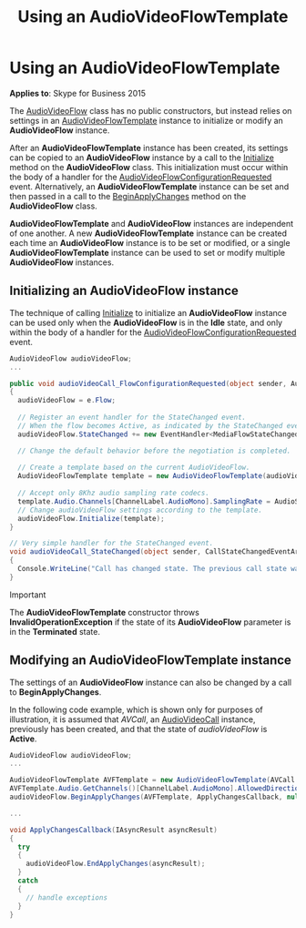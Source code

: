 ﻿---
title: Using an AudioVideoFlowTemplate
TOCTitle: Using an AudioVideoFlowTemplate
ms:assetid: d73d357f-5fe1-4a7d-b1c6-be1a2dec2882
ms:mtpsurl: https://msdn.microsoft.com/library/Dn466033(v=office.16)
ms:contentKeyID: 65239969
ms.date: 07/27/2015
mtps_version: v=office.16
dev_langs:
- csharp
---

# Using an AudioVideoFlowTemplate

**Applies to**: Skype for Business 2015

The [AudioVideoFlow](/dotnet/api/microsoft.rtc.collaboration.audiovideo.audiovideoflow) class has no public constructors, but instead relies on settings in an [AudioVideoFlowTemplate](/dotnet/api/microsoft.rtc.collaboration.audiovideo.audiovideoflowtemplate) instance to initialize or modify an **AudioVideoFlow** instance.

After an **AudioVideoFlowTemplate** instance has been created, its settings can be copied to an **AudioVideoFlow** instance by a call to the [Initialize](/dotnet/api/microsoft.rtc.collaboration.audiovideo.audiovideoflow.initialize) method on the **AudioVideoFlow** class. This initialization must occur within the body of a handler for the [AudioVideoFlowConfigurationRequested](/dotnet/api/microsoft.rtc.collaboration.audiovideo.audiovideocall.audiovideoflowconfigurationrequested) event. Alternatively, an **AudioVideoFlowTemplate** instance can be set and then passed in a call to the [BeginApplyChanges](/dotnet/api/microsoft.rtc.collaboration.audiovideo.audiovideoflow.beginapplychanges#overloads) method on the **AudioVideoFlow** class.

**AudioVideoFlowTemplate** and **AudioVideoFlow** instances are independent of one another. A new **AudioVideoFlowTemplate** instance can be created each time an **AudioVideoFlow** instance is to be set or modified, or a single **AudioVideoFlowTemplate** instance can be used to set or modify multiple **AudioVideoFlow** instances.

## Initializing an AudioVideoFlow instance

The technique of calling [Initialize](/dotnet/api/microsoft.rtc.collaboration.audiovideo.audiovideoflow.initialize) to initialize an **AudioVideoFlow** instance can be used only when the **AudioVideoFlow** is in the **Idle** state, and only within the body of a handler for the [AudioVideoFlowConfigurationRequested](/dotnet/api/microsoft.rtc.collaboration.audiovideo.audiovideocall.audiovideoflowconfigurationrequested) event.

```csharp
AudioVideoFlow audioVideoFlow;
...

public void audioVideoCall_FlowConfigurationRequested(object sender, AudioVideoFlowConfigurationRequestedEventArgs e)
{
  audioVideoFlow = e.Flow;
  
  // Register an event handler for the StateChanged event.
  // When the flow becomes Active, as indicated by the StateChanged event, the program will perform media-related actions.
  audioVideoFlow.StateChanged += new EventHandler<MediaFlowStateChangedEventArgs>(audioVideoFlow_StateChanged);

  // Change the default behavior before the negotiation is completed.
  
  // Create a template based on the current AudioVideoFlow.
  AudioVideoFlowTemplate template = new AudioVideoFlowTemplate(audioVideoFlow);
            
  // Accept only 8Khz audio sampling rate codecs.
  template.Audio.Channels[ChannelLabel.AudioMono].SamplingRate = AudioSamplingRate.EightKhz;
  // Change audioVideoFlow settings according to the template.
  audioVideoFlow.Initialize(template);
}

// Very simple handler for the StateChanged event.
void audioVideoCall_StateChanged(object sender, CallStateChangedEventArgs e)
{
  Console.WriteLine("Call has changed state. The previous call state was: " + e.PreviousState + " and the current state is: " + e.State);
}
```


> [!IMPORTANT]
> The **AudioVideoFlowTemplate** constructor throws **InvalidOperationException** if the state of its **AudioVideoFlow** parameter is in the **Terminated** state.

## Modifying an AudioVideoFlowTemplate instance

The settings of an **AudioVideoFlow** instance can also be changed by a call to **BeginApplyChanges**.

In the following code example, which is shown only for purposes of illustration, it is assumed that *AVCall*, an [AudioVideoCall](/dotnet/api/microsoft.rtc.collaboration.audiovideo.audiovideocall) instance, previously has been created, and that the state of *audioVideoFlow* is **Active**.

```csharp
AudioVideoFlow audioVideoFlow;
...

AudioVideoFlowTemplate AVFTemplate = new AudioVideoFlowTemplate(AVCall.Flow);
AVFTemplate.Audio.GetChannels()[ChannelLabel.AudioMono].AllowedDirection = MediaChannelDirection.SendOnly;
audioVideoFlow.BeginApplyChanges(AVFTemplate, ApplyChangesCallback, null);

...

void ApplyChangesCallback(IAsyncResult asyncResult)
{
  try
  {
    audioVideoFlow.EndApplyChanges(asyncResult);
  }
  catch
  {
    // handle exceptions
  }
}
```


